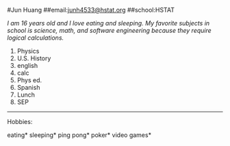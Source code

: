 #Jun Huang
##email:junh4533@hstat.org
##school:HSTAT

_I am 16 years old and I love eating and sleeping. My favorite subjects in school is science, math, and software engineering because they require logical calculations._

1. Physics
2. U.S. History
3. english
4. calc
5. Phys ed.
6. Spanish
7. Lunch
8. SEP

---
Hobbies:

eating*
sleeping*
ping pong*
poker*
video games*




